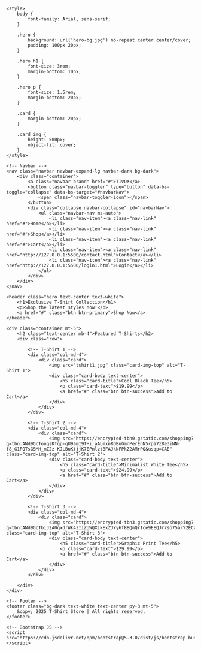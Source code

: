 <!DOCTYPE html>
<html lang="en">
<head>
    <meta charset="UTF-8">
    <meta name="viewport" content="width=device-width, initial-scale=1">
    <title>TIVOX</title>
    <!-- Favicon link (Make sure the path is correct) -->
    <link rel="icon" href="Grey Professional Monogram Circular Brand Logo_20250124_121707_0000.png" type="image/png">
    <link rel="" href="" type="login.css">
     <img src="" alt="">
    <!-- Bootstrap CSS -->
    <link href="https://cdn.jsdelivr.net/npm/bootstrap@5.3.0/dist/css/bootstrap.min.css" rel="stylesheet">
    
    <style>
        body {
            font-family: Arial, sans-serif;
        }

        .hero {
            background: url('hero-bg.jpg') no-repeat center center/cover;
            padding: 100px 20px;
        }

        .hero h1 {
            font-size: 3rem;
            margin-bottom: 10px;
        }

        .hero p {
            font-size: 1.5rem;
            margin-bottom: 20px;
        }

        .card {
            margin-bottom: 20px;
        }

        .card img {
            height: 500px;
            object-fit: cover;
        }
    </style>
</head>
<body>

    <!-- Navbar -->
    <nav class="navbar navbar-expand-lg navbar-dark bg-dark">
        <div class="container">
            <a class="navbar-brand" href="#">TIVOX</a>
            <button class="navbar-toggler" type="button" data-bs-toggle="collapse" data-bs-target="#navbarNav">
                <span class="navbar-toggler-icon"></span>
            </button>
            <div class="collapse navbar-collapse" id="navbarNav">
                <ul class="navbar-nav ms-auto">
                    <li class="nav-item"><a class="nav-link" href="#">Home</a></li>
                    <li class="nav-item"><a class="nav-link" href="#">Shop</a></li>
                    <li class="nav-item"><a class="nav-link" href="#">Cart</a></li>
                    <li class="nav-item"><a class="nav-link" href="http://127.0.0.1:5500/contact.html">Contact</a></li>
                    <li class="nav-item"><a class="nav-link" href="http://127.0.0.1:5500/login1.html">Login</a></li>
                </ul>
            </div>
        </div>
    </nav>

    <header class="hero text-center text-white">
        <h1>Exclusive T-Shirt Collection</h1>
        <p>Shop the latest styles now!</p>
        <a href="#" class="btn btn-primary">Shop Now</a>
    </header>

    <div class="container mt-5">
        <h2 class="text-center mb-4">Featured T-Shirts</h2>
        <div class="row">

            <!-- T-Shirt 1 -->
            <div class="col-md-4">
                <div class="card">
                    <img src="tshirt1.jpg" class="card-img-top" alt="T-Shirt 1">
                    <div class="card-body text-center">
                        <h5 class="card-title">Cool Black Tee</h5>
                        <p class="card-text">$19.99</p>
                        <a href="#" class="btn btn-success">Add to Cart</a>
                    </div>
                </div>
            </div>

            <!-- T-Shirt 2 -->
            <div class="col-md-4">
                <div class="card">
                    <img src="https://encrypted-tbn0.gstatic.com/shopping?q=tbn:ANd9GcTonqsKTqp-qU9amI9THi_aALmxnROBuGmnPerEnN5rpa7z8e3iNN-f8_G1FQTsGSMH_mZ2z-KJLBuKtjjK7EPnlztBFAJkNFPkZ2AMrPQ&usqp=CAE" class="card-img-top" alt="T-Shirt 2">
                    <div class="card-body text-center">
                        <h5 class="card-title">Minimalist White Tee</h5>
                        <p class="card-text">$24.99</p>
                        <a href="#" class="btn btn-success">Add to Cart</a>
                    </div>
                </div>
            </div>

            <!-- T-Shirt 3 -->
            <div class="col-md-4">
                <div class="card">
                    <img src="https://encrypted-tbn3.gstatic.com/shopping?q=tbn:ANd9GcTbiJ2A0qxdrWk4zIiZUWQXikExZJYy6f8BQmQrIce9EEQJr7so75arY2ECZq__WEIv5b6xbjIl7bFzkXLVRvx56O_mXizVaK_swU_GT40r5skjxKTOYqQcpQ&usqp=CAE" class="card-img-top" alt="T-Shirt 3">
                    <div class="card-body text-center">
                        <h5 class="card-title">Graphic Print Tee</h5>
                        <p class="card-text">$29.99</p>
                        <a href="#" class="btn btn-success">Add to Cart</a>
                    </div>
                </div>
            </div>

        </div>
    </div>

    <!-- Footer -->
    <footer class="bg-dark text-white text-center py-3 mt-5">
        &copy; 2025 T-Shirt Store | All rights reserved.
    </footer>

    <!-- Bootstrap JS -->
    <script src="https://cdn.jsdelivr.net/npm/bootstrap@5.3.0/dist/js/bootstrap.bundle.min.js"></script>

</body>
</html>
